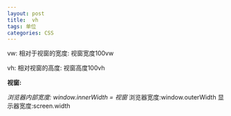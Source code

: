 ```yaml
---
layout: post
title:  vh
tags: 单位
categories: CSS
---
```


vw: 相对于视窗的宽度: 视窗宽度100vw



vh: 相对视窗的高度: 
视窗高度100vh　


**视窗:**

*浏览器内部宽度: window.innerWidth = 视窗*
浏览器宽度:window.outerWidth
显示器宽度:screen.width



